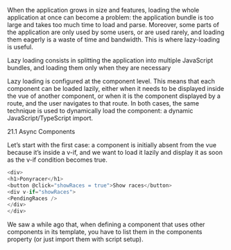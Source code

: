 When the application grows in size and features, loading the whole application at once can become
a problem: the application bundle is too large and takes too much time to load and parse.
Moreover, some parts of the application are only used by some users, or are used rarely, and
loading them eagerly is a waste of time and bandwidth. This is where lazy-loading is useful.

Lazy loading consists in splitting the application into multiple JavaScript bundles, and loading them
only when they are necessary

Lazy loading is configured at the component level. This means that each component can be loaded
lazily, either when it needs to be displayed inside the vue of another component, or when it is the
component displayed by a route, and the user navigates to that route. In both cases, the same
technique is used to dynamically load the component: a dynamic JavaScript/TypeScript import.

21.1 Async Components

Let’s start with the first case: a component is initially absent from the vue because it’s inside a v-if,
and we want to load it lazily and display it as soon as the v-if condition becomes true.

```js
<div>
<h1>Ponyracer</h1>
<button @click="showRaces = true">Show races</button>
<div v-if="showRaces">
<PendingRaces />
</div>
</div>
```

We saw a while ago that, when defining a component that uses other components in its template,
you have to list them in the components property (or just import them with script setup).


